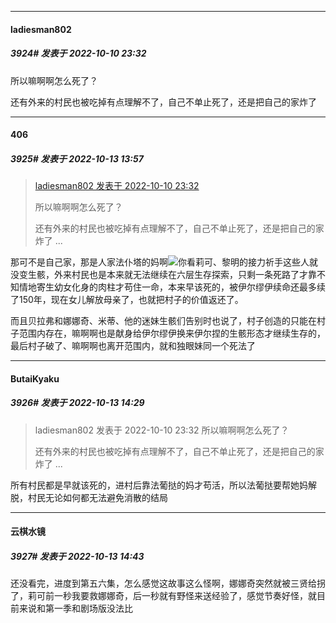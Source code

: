 

*****

####  ladiesman802  
##### 3924#       发表于 2022-10-10 23:32

所以嘛啊啊怎么死了？

还有外来的村民也被吃掉有点理解不了，自己不单止死了，还是把自己的家炸了



*****

####  406  
##### 3925#       发表于 2022-10-13 13:57

<blockquote><a href="httphttps://bbs.saraba1st.com/2b/forum.php?mod=redirect&amp;goto=findpost&amp;pid=57852647&amp;ptid=1528127" target="_blank">ladiesman802 发表于 2022-10-10 23:32</a>

所以嘛啊啊怎么死了？

还有外来的村民也被吃掉有点理解不了，自己不单止死了，还是把自己的家炸了 ...</blockquote>
那可不是自己家，那是人家法仆塔的妈啊<img src="https://static.saraba1st.com/image/smiley/face2017/022.png" referrerpolicy="no-referrer">你看莉可、黎明的接力祈手这些人就没变生骸，外来村民也是本来就无法继续在六层生存探索，只剩一条死路了才靠不知情地寄生幼女化身的肉柱才苟住一命，本来早该死的，被伊尔缪伊续命还最多续了150年，现在女儿解放母亲了，也就把村子的价值返还了。

而且贝拉弗和娜娜奇、米蒂、他的迷妹生骸们告别时也说了，村子创造的只能在村子范围内存在，嘛啊啊也是献身给伊尔缪伊换来伊尔捏的生骸形态才继续生存的，最后村子破了、嘛啊啊也离开范围内，就和独眼妹同一个死法了



*****

####  ButaiKyaku  
##### 3926#       发表于 2022-10-13 14:29

<blockquote>ladiesman802 发表于 2022-10-10 23:32
所以嘛啊啊怎么死了？

还有外来的村民也被吃掉有点理解不了，自己不单止死了，还是把自己的家炸了 ...</blockquote>
所有村民都是早就该死的，进村后靠法葡挞的妈才苟活，所以法葡挞要帮她妈解脱，村民无论如何都无法避免消散的结局



*****

####  云棋水镜  
##### 3927#       发表于 2022-10-13 14:43

还没看完，进度到第五六集，怎么感觉这故事这么怪啊，娜娜奇突然就被三贤给拐了，莉可前一秒我要救娜娜奇，后一秒就有野怪来送经验了，感觉节奏好怪，就目前来说和第一季和剧场版没法比

